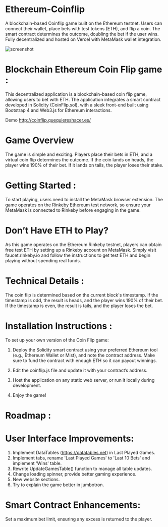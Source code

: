 # Ethereum-Coinflip
A blockchain-based Coinflip game built on the Ethereum testnet. Users can connect their wallet, place bets with test tokens (ETH), and flip a coin. The smart contract determines the outcome, doubling the bet if the user wins. Fully decentralized and hosted on Vercel with MetaMask wallet integration.

![screenshot](https://github.com/user-attachments/assets/c163493d-a4e7-4d98-9fb8-7e7a6d75ff71)

# Blockchain  Ethereum Coin Flip game :
This decentralized application is a blockchain-based coin flip game, allowing users to bet with ETH. The application integrates a smart contract developed in Solidity (CoinFlip.sol), with a sleek front-end built using Bootstrap 4 and Web3.js for Ethereum interactions.

Demo
http://coinflip.quequiereshacer.es/

# Game Overview
The game is simple and exciting. Players place their bets in ETH, and a virtual coin flip determines the outcome. If the coin lands on heads, the player wins 190% of their bet. If it lands on tails, the player loses their stake.

# Getting Started :
To start playing, users need to install the MetaMask browser extension. The game operates on the Rinkeby Ethereum test network, so ensure your MetaMask is connected to Rinkeby before engaging in the game.

# Don’t Have ETH to Play?
As this game operates on the Ethereum Rinkeby testnet, players can obtain free test ETH by setting up a Rinkeby account on MetaMask. Simply visit faucet.rinkeby.io and follow the instructions to get test ETH and begin playing without spending real funds.

# Technical Details :
The coin flip is determined based on the current block's timestamp. If the timestamp is odd, the result is heads, and the player wins 190% of their bet. If the timestamp is even, the result is tails, and the player loses the bet.

# Installation Instructions :
To set up your own version of the Coin Flip game:

1. Deploy the Solidity smart contract using your preferred Ethereum tool (e.g., Ethereum Wallet or Mist), and note the contract address. Make sure to fund the contract with enough ETH so it can payout winnings.

2. Edit the coinflip.js file and update it with your contract’s address.

3. Host the application on any static web server, or run it locally during development.

4. Enjoy the game!

# Roadmap :
# User Interface Improvements:
1. Implement DataTables (https://datatables.net) in Last Played Games.
2. Implement tabs, rename 'Last Played Games' to 'Last 10 Bets' and implement 'Wins' table.
3. Rewrite UpdateGamesTable() function to manage all table updates.
4. Change loading spinner, provide better gaming experience.
5. New website sections.
6. Try to explain the game better in jumbotron.

# Smart Contract Enhancements:
Set a maximum bet limit, ensuring any excess is returned to the player.
